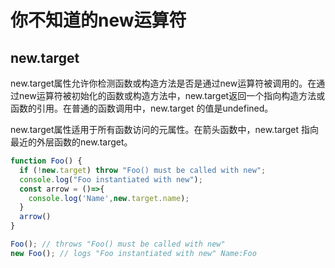 # 你不知道的new运算符

## new.target

new.target属性允许你检测函数或构造方法是否是通过new运算符被调用的。在通过new运算符被初始化的函数或构造方法中，new.target返回一个指向构造方法或函数的引用。在普通的函数调用中，new.target 的值是undefined。

new.target属性适用于所有函数访问的元属性。在箭头函数中，new.target 指向最近的外层函数的new.target。

```js
function Foo() {
  if (!new.target) throw "Foo() must be called with new";
  console.log("Foo instantiated with new");
  const arrow = ()=>{
    console.log('Name',new.target.name);
  }
  arrow()
}

Foo(); // throws "Foo() must be called with new"
new Foo(); // logs "Foo instantiated with new" Name:Foo
```
